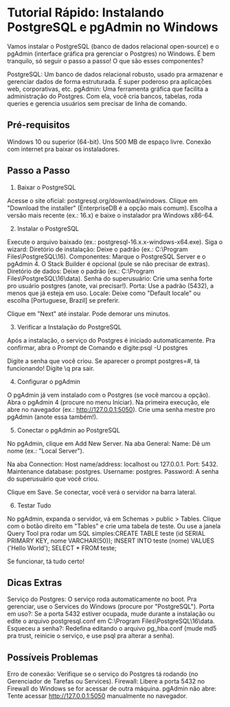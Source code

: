 # Tutorial Rápido: Instalando PostgreSQL e pgAdmin no Windows

Vamos instalar o PostgreSQL (banco de dados relacional open-source) e o pgAdmin (interface gráfica pra gerenciar o Postgres) no Windows. É bem tranquilo, só seguir o passo a passo!
O que são esses componentes?

PostgreSQL: Um banco de dados relacional robusto, usado pra armazenar e gerenciar dados de forma estruturada. É super poderoso pra aplicações web, corporativas, etc.
pgAdmin: Uma ferramenta gráfica que facilita a administração do Postgres. Com ela, você cria bancos, tabelas, roda queries e gerencia usuários sem precisar de linha de comando.

## Pré-requisitos

Windows 10 ou superior (64-bit).
Uns 500 MB de espaço livre.
Conexão com internet pra baixar os instaladores.

## Passo a Passo
1. Baixar o PostgreSQL

Acesse o site oficial: postgresql.org/download/windows.
Clique em "Download the installer" (EnterpriseDB é a opção mais comum).
Escolha a versão mais recente (ex.: 16.x) e baixe o instalador pra Windows x86-64.

2. Instalar o PostgreSQL

Execute o arquivo baixado (ex.: postgresql-16.x.x-windows-x64.exe).
Siga o wizard:
Diretório de instalação: Deixe o padrão (ex.: C:\Program Files\PostgreSQL\16).
Componentes: Marque o PostgreSQL Server e o pgAdmin 4. O Stack Builder é opcional (pule se não precisar de extras).
Diretório de dados: Deixe o padrão (ex.: C:\Program Files\PostgreSQL\16\data).
Senha do superusuário: Crie uma senha forte pro usuário postgres (anote, vai precisar!).
Porta: Use a padrão (5432), a menos que já esteja em uso.
Locale: Deixe como "Default locale" ou escolha [Portuguese, Brazil] se preferir.


Clique em "Next" até instalar. Pode demorar uns minutos.

3. Verificar a Instalação do PostgreSQL

Após a instalação, o serviço do Postgres é iniciado automaticamente.
Pra confirmar, abra o Prompt de Comando e digite:psql -U postgres


Digite a senha que você criou. Se aparecer o prompt postgres=#, tá funcionando!
Digite \q pra sair.

4. Configurar o pgAdmin

O pgAdmin já vem instalado com o Postgres (se você marcou a opção).
Abra o pgAdmin 4 (procure no menu Iniciar).
Na primeira execução, ele abre no navegador (ex.: http://127.0.0.1:5050).
Crie uma senha mestre pro pgAdmin (anote essa também!).

5. Conectar o pgAdmin ao PostgreSQL

No pgAdmin, clique em Add New Server.
Na aba General:
Name: Dê um nome (ex.: "Local Server").


Na aba Connection:
Host name/address: localhost ou 127.0.0.1.
Port: 5432.
Maintenance database: postgres.
Username: postgres.
Password: A senha do superusuário que você criou.


Clique em Save. Se conectar, você verá o servidor na barra lateral.

6. Testar Tudo

No pgAdmin, expanda o servidor, vá em Schemas > public > Tables.
Clique com o botão direito em "Tables" e crie uma tabela de teste.
Ou use a janela Query Tool pra rodar um SQL simples:CREATE TABLE teste (id SERIAL PRIMARY KEY, nome VARCHAR(50));
INSERT INTO teste (nome) VALUES ('Hello World');
SELECT * FROM teste;


Se funcionar, tá tudo certo!

## Dicas Extras

Serviço do Postgres: O serviço roda automaticamente no boot. Pra gerenciar, use o Services do Windows (procure por "PostgreSQL").
Porta em uso?: Se a porta 5432 estiver ocupada, mude durante a instalação ou edite o arquivo postgresql.conf em C:\Program Files\PostgreSQL\16\data.
Esqueceu a senha?: Redefina editando o arquivo pg_hba.conf (mude md5 pra trust, reinicie o serviço, e use psql pra alterar a senha).

## Possíveis Problemas

Erro de conexão: Verifique se o serviço do Postgres tá rodando (no Gerenciador de Tarefas ou Services).
Firewall: Libere a porta 5432 no Firewall do Windows se for acessar de outra máquina.
pgAdmin não abre: Tente acessar http://127.0.0.1:5050 manualmente no navegador.
